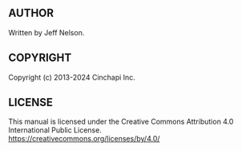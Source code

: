 ## AUTHOR
Written by Jeff Nelson.

## COPYRIGHT
Copyright (c) 2013-2024 Cinchapi Inc.

## LICENSE
This manual is licensed under the Creative Commons Attribution 4.0 International Public License. <br />
https://creativecommons.org/licenses/by/4.0/
